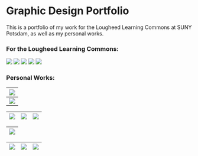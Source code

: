 # Graphic Design Portfolio
This is a portfolio of my work for the Lougheed Learning Commons at SUNY Potsdam, as well as my personal works.

### For the Lougheed Learning Commons:
![](StudyAbroadFair-01.png)
![](StickandString-01.png)
![](PrayerandMedRoom-01.png)
![](TobaccosFreev1-01.png)
![](AskUs2472-01.png)

### Personal Works:

| ![](BusinessCardv4-01.png) |
| -------------------------- |
| ![](SampleLogo1.1.png) |

| ![](./gliechheadshots/SarahV3.png) | ![](./gliechheadshots/ColinV3.png) | ![](./gliechheadshots/BastienV3.png) |
| ---------------------------------- | ---------------------------------- | ------------------------------------ |

| ![](Hands.jpg) |
| -------------- |

| ![](./waves/IMG_2049.png) | ![](./waves/IMG_2050.png) | ![](./waves/IMG_2051.png) |
| - | - | - |
